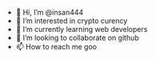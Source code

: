- 👋 Hi, I’m @insan444
- 👀 I’m interested in crypto curency
- 🌱 I’m currently learning web developers
- 💞️ I’m looking to collaborate on github
- 📫 How to reach me goo

<!---
insan444/insan444 is a ✨ special ✨ repository because its `README.md` (this file) appears on your GitHub profile.
You can click the Preview link to take a look at your changes.
--->
